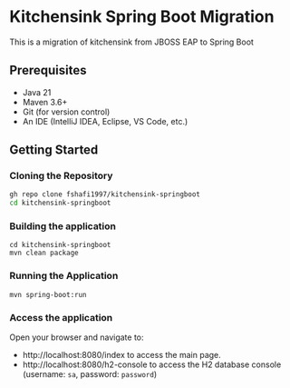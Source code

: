 # Kitchensink Spring Boot Migration

This is a migration of kitchensink from JBOSS EAP to Spring Boot

## Prerequisites

- Java 21
- Maven 3.6+
- Git (for version control)
- An IDE (IntelliJ IDEA, Eclipse, VS Code, etc.)

## Getting Started

### Cloning the Repository

```bash
gh repo clone fshafi1997/kitchensink-springboot
cd kitchensink-springboot
```

### Building the application
```
cd kitchensink-springboot
mvn clean package
```

### Running the Application
```
mvn spring-boot:run
```

### Access the application
Open your browser and navigate to:

- http://localhost:8080/index to access the main page.
- http://localhost:8080/h2-console to access the H2 database console (username: `sa`, password: `password`)

